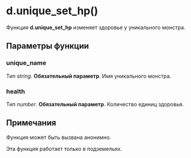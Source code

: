 # d.unique_set_hp()
Функция **d.unique_set_hp** изменяет здоровье у уникального монстра.

## Параметры функции
### unique_name
Тип *string*. **Обязательный параметр**. Имя уникального монстра.

### health
Тип *number*. **Обязательный параметр**. Количество единиц здоровья.

## Примечания
Функция может быть вызвана анонимно.

Эта функция работает только в подземельях.